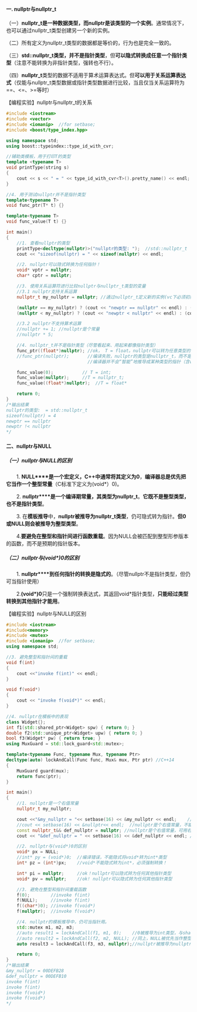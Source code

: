 #### **一. nullptr与nullptr_t**

（一）**nullptr_t是一种数据类型，而nullptr是该类型的一个实例**。通常情况下，也可以通过nullptr_t类型创建另一个新的实例。

（二）所有定义为nullptr_t类型的数据都是等价的，行为也是完全一致的。

（三）**std::nullptr_t类型，并不是指针类型**，但**可以隐式转换成任意一个指针类型**（注意不能转换为非指针类型，强转也不行）。

（四）**nullptr_t**类型的数据不适用于算术运算表达式。但**可以用于关系运算表达式**（仅能与nullptr_t类型数据或指针类型数据进行比较，当且仅当关系运算符为==、<=、>=等时）

【编程实验】nullptr与nullptr_t的关系

```c++
#include <iostream>
#include <vector>
#include <iomanip>  //for setbase;
#include <boost/type_index.hpp>

using namespace std;
using boost::typeindex::type_id_with_cvr;

//辅助类模板，用于打印T的类型
template <typename T>
void printType(string s)
{
    cout << s << " = " << type_id_with_cvr<T>().pretty_name() << endl;
}

//4. 用于测试nullptr并不是指针类型
template<typename T>
void func_ptr(T* t) {}

template<typename T>
void func_value(T t) {}

int main()
{
    //1. 查看nullptr的类型
    printType<decltype(nullptr)>("nullptr的类型: ");  //std::nullptr_t
    cout << "sizeof(nullptr) = " << sizeof(nullptr) << endl;

    //2. nullptr可以隐式转换为任何指针！
    void* vptr = nullptr;
    char* cptr = nullptr;

    //3. 使用关系运算符进行比较nullptr与nullptr_t类型的变量
    //3.1 nullptr支持关系运算
    nullptr_t my_nullptr = nullptr; //通过nullptr_t定义新的实例(vc下必须初始化，但g++默认下己初始化为nullptr)

    (nullptr == my_nullptr) ? (cout << "newptr == nullptr" << endl) : (cout << "newptr != nullptr" << endl);
    (nullptr < my_nullptr) ? (cout << "newptr < nullptr" << endl) : (cout << "newptr !< nullptr" << endl);

    //3.2 nullptr不支持算术运算
    //nullptr += 1; //nullptr是个常量
    //nullptr * 5;

    //4. nullptr_t并不是指针类型（尽管看起来、用起来都像指针类型）
    func_ptr((float*)nullptr); //ok， T = float。nullptr可以转为任意类型的指针
    //func_ptr(nullptr);       //编译失败，nullptr的类型是nullptr_t，而不是指针类型
                               //编译器并不会“智能”地推导成某种类型的指针（含void*）

    func_value(0);           // T = int;
    func_value(nullptr);     //T = nullptr_t;
    func_value((float*)nullptr);  //T = float*

    return 0;
}
/*输出结果
nullptr的类型:  = std::nullptr_t
sizeof(nullptr) = 4
newptr == nullptr
newptr !< nullptr
*/
```

#### **二、nullptr与NULL**

##### （一）nullptr与NULL的区别

　　1. **NULL****是一个宏定义，C++中通常将其定义为0**，**编译器总是优先把它当作一个整型常量**（C标准下定义为(void*）0)。

　　2. **nullptr****是一个编译期常量，其类型为nullptr_t**。**它既不是整型类型，也不是指针类型**。

　　3. 在**模板推导**中，**nullptr被推导为nullptr_t类型**，仍可隐式转为指针。**但0或NULL则会被推导为整型类型**。

　　4.**要避免在整型和指针间进行函数重载**。因为NULL会被匹配到整型形参版本的函数，而不是预期的指针版本。

##### （二）nullptr与(void*)0的区别

　　1. **nullptr****到任何指针的转换是隐式的**。（尽管nullptr不是指针类型，但仍可当指针使用）

　　2.**(void\*)0**只是一个强制转换表达式，其返回void*指针类型，**只能经过类型转换到其他指针才能用**。

【编程实验】nullptr与NULL的区别

```c++
#include <iostream>
#include<memory>
#include <mutex>
#include <iomanip>  //for setbase;
using namespace std;

//3. 避免整型和指针间的重载
void f(int)
{
    cout <<"invoke f(int)" << endl;
}

void f(void*)
{
    cout << "invoke f(void*)" << endl;
}

//4. nullptr在模板中的表现
class Widget{};
int f1(std::shared_ptr<Widget> spw) { return 0; }
double f2(std::unique_ptr<Widget> upw) { return 0; }
bool f3(Widget* pw) { return true; }
using MuxGuard = std::lock_guard<std::mutex>;

template<typename Func, typename Mux, typename Ptr>
decltype(auto) lockAndCall(Func func, Mux& mux, Ptr ptr) //C++14
{
    MuxGuard guard(mux);
    return func(ptr);
}

int main()
{
    //1. nullptr是一个右值常量
    nullptr_t my_nullptr;

    cout <<"&my_nullptr = "<< setbase(16) << &my_nullptr << endl;    //nullptr_t类型的对象取地址
    //cout << setbase(16) << &nullptr<< endl;  //nullptr是个右值常量，不能取地址。
    const nullptr_t&& def_nullptr = nullptr; //nullptr是个右值常量，可用右值引用来接。
    cout << "&def_nullptr = " << setbase(16) << &def_nullptr << endl; //可对右值引用取地址（具名变量，本身是左值）

    //2. nullptr与(void*)0的区别
    void* px = NULL;
    //int* py = (void*)0;  //编译错误，不能隐式将void*转为int*类型
    int* pz = (int*)px;    //void*不能隐式转为int*，必须强制转换！

    int* pi = nullptr;     //ok！nullptr可以隐式转为任何其他指针类型
    void* pv = nullptr;    //ok! nullptr可以隐式转为任何其他指针类型

    //3. 避免在整型和指针间重载函数
    f(0);        //invoke f(int)
    f(NULL);     //invoke f(int)
    f((char*)0); //invoke f(void*)
    f(nullptr);  //invoke f(void*)

    //4. nullptr的模板推导中，仍可当指针用。
    std::mutex m1, m2, m3;
    //auto result1 = lockAndCall(f1, m1, 0);    //0被推导为int类型，与share_ptr<Widget>类型不匹配
    //auto result2 = lockAndCall(f2, m2, NULL); //同上，NULL被优先当作整型
    auto result3 = lockAndCall(f3, m3, nullptr);//nullptr被推导为nullptr_t，但该类可以隐式转为Widget*

    return 0;
}
/*输出结果
&my_nullptr = 00DEFB28
&def_nullptr = 00DEFB10
invoke f(int)
invoke f(int)
invoke f(void*)
invoke f(void*)
*/
```

